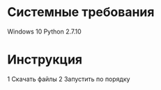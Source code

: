 # Системные требования
Windows 10
Python 2.7.10
# Инструкция
1 Cкачать файлы 
2 Запустить по порядку 
